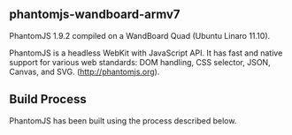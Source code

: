 phantomjs-wandboard-armv7
-------------------------------------

PhantomJS 1.9.2 compiled on a WandBoard Quad (Ubuntu Linaro 11.10).

PhantomJS is a headless WebKit with JavaScript API. It has fast and native support for various web 
standards: DOM handling, CSS selector, JSON, Canvas, and SVG. (http://phantomjs.org).

Build Process
-------------

PhantomJS has been built using the process described below.
